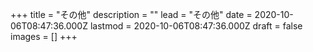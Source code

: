 +++
title = "その他"
description = ""
lead = "その他"
date = 2020-10-06T08:47:36.000Z
lastmod = 2020-10-06T08:47:36.000Z
draft = false
images = []
+++
